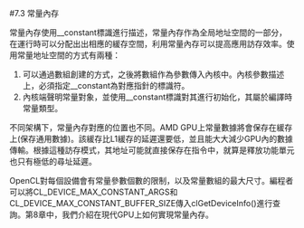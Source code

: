 #7.3 常量內存

常量內存使用__constant標識進行描述，常量內存作為全局地址空間的一部分，在運行時可以分配出出相應的緩存空間，利用常量內存可以提高應用訪存效率。使用常量地址空間的方式有兩種：

1. 可以通過數組創建的方式，之後將數組作為參數傳入內核中。內核參數描述上，必須指定__constant為對應指針的標識符。
2. 內核端聲明常量對象，並使用__constant標識對其進行初始化，其屬於編譯時常量類型。

不同架構下，常量內存對應的位置也不同。AMD GPU上常量數據將會保存在緩存上(保存通用數據)。該緩存比L1緩存的延遲還要低，並且能大大減少GPU內的數據傳輸。根據這種訪存模式，其地址可能就直接保存在指令中，就算是釋放功能單元也只有極低的尋址延遲。

OpenCL對每個設備會有常量參數個數的限制，以及常量數組的最大尺寸。編程者可以將CL_DEVICE_MAX_CONSTANT_ARGS和CL_DEVICE_MAX_CONSTANT_BUFFER_SIZE傳入clGetDeviceInfo()進行查詢。第8章中，我們介紹在現代GPU上如何實現常量內存。